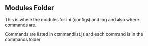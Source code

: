 ## Modules Folder
This is where the modules for ini (configs) and log and also where commands are.


Commands are listed in commandlist.js and each command is in the commands folder
